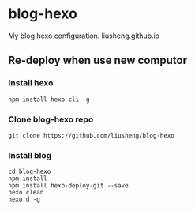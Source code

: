 # blog-hexo
My blog hexo configuration. liusheng.github.io

## Re-deploy when use new computor

### Install hexo
```
npm install hexo-cli -g
```

### Clone blog-hexo repo
```
git clone https://github.com/liusheng/blog-hexo
```

### Install blog
```
cd blog-hexo
npm install
npm install hexo-deploy-git --save
hexo clean
hexo d -g
```

